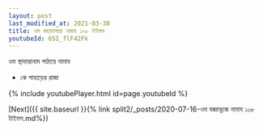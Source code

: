 ```yaml
---
layout: post
last_modified_at: 2021-03-30
title: ওম মহাভাগায়া নামায ১০৮ টাইমস
youtubeId: 65I_flF42Fk
---
```

 
 
 ওম স্থাভারানাম পাঠায়ে নামায  
 
 -  কে পাহাড়ের রাজা 
 
  
 
  
 
 
 
 
 
 


{% include youtubePlayer.html id=page.youtubeId %}
 
[Next]({{ site.baseurl }}{% link  split2/_posts/2020-07-16-ওম যজ্ঞাভূজে নামায ১০৮ টাইমস.md%})
 

